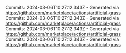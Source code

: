 Commits: 2024-03-06T10:27:12.343Z - Generated via https://github.com/marketplace/actions/artificial-grass
<br>
Commits: 2024-03-06T10:27:12.343Z - Generated via https://github.com/marketplace/actions/artificial-grass
<br>
Commits: 2024-03-06T10:27:12.343Z - Generated via https://github.com/marketplace/actions/artificial-grass
<br>
Commits: 2024-03-06T10:27:12.343Z - Generated via https://github.com/marketplace/actions/artificial-grass
<br>

